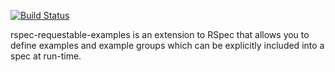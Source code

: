 [![Build Status](https://secure.travis-ci.org/mhs/rspec-requestable-examples.png)](http://travis-ci.org/#!/mhs/rspec-requestable-examples)

rspec-requestable-examples is an extension to RSpec that allows you to define examples
and example groups which can be explicitly included into a spec at run-time. 